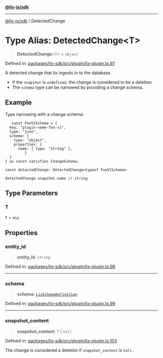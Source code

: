 [**@lix-js/sdk**](../README.md)

***

[@lix-js/sdk](../README.md) / DetectedChange

# Type Alias: DetectedChange\<T\>

> **DetectedChange**\<`T`\> = `object`

Defined in: [packages/lix-sdk/src/plugin/lix-plugin.ts:97](https://github.com/opral/monorepo/blob/3bcc1f95be292671fbdc30a84e807512030f233b/packages/lix-sdk/src/plugin/lix-plugin.ts#L97)

A detected change that lix ingests in to the database.

- If the `snapshot` is `undefined`, the change is considered to be a deletion.
- The `schema` type can be narrowed by providing a change schema.

## Example

Type narrowing with a change schema:

  ```
	 const FooV1Schema = {
    key: "plugin-name-foo-v1",
    type: "json",
    schema: {
      type: "object",
      properties: {
        name: { type: "string" },
		   }
    }
  } as const satisfies ChangeSchema;

  const detectedChange: DetectedChange<typeof FooV1Schema>

  detectedChange.snapshot.name // string
  ```

## Type Parameters

### T

`T` = `any`

## Properties

### entity\_id

> **entity\_id**: `string`

Defined in: [packages/lix-sdk/src/plugin/lix-plugin.ts:98](https://github.com/opral/monorepo/blob/3bcc1f95be292671fbdc30a84e807512030f233b/packages/lix-sdk/src/plugin/lix-plugin.ts#L98)

***

### schema

> **schema**: [`LixSchemaDefinition`](LixSchemaDefinition.md)

Defined in: [packages/lix-sdk/src/plugin/lix-plugin.ts:99](https://github.com/opral/monorepo/blob/3bcc1f95be292671fbdc30a84e807512030f233b/packages/lix-sdk/src/plugin/lix-plugin.ts#L99)

***

### snapshot\_content

> **snapshot\_content**: `T` \| `null`

Defined in: [packages/lix-sdk/src/plugin/lix-plugin.ts:103](https://github.com/opral/monorepo/blob/3bcc1f95be292671fbdc30a84e807512030f233b/packages/lix-sdk/src/plugin/lix-plugin.ts#L103)

The change is considered a deletion if `snapshot_content` is `null`.
